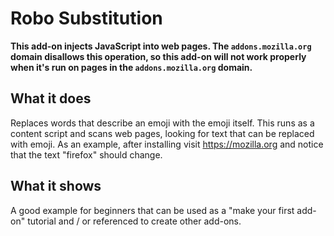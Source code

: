# Robo Substitution

**This add-on injects JavaScript into web pages. The `addons.mozilla.org` domain disallows this operation, so this add-on will not work properly when it's run on pages in the `addons.mozilla.org` domain.**

## What it does

Replaces words that describe an emoji with the emoji itself. This runs as a content script and scans web pages, looking for text that can be replaced with emoji. As an example, after installing visit https://mozilla.org and notice that the text "firefox" should change.

## What it shows

A good example for beginners that can be used as a "make your first add-on" tutorial and / or referenced to create other add-ons.

